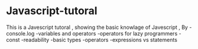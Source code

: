 # Javascript-tutoral
 
This is a Javescript tutoral , showing the basic knowlage of Javescript , By
-console.log
-variables and operators
-operators for lazy programmers
-const
-readability
-basic types
-operators
-expressions vs statements
